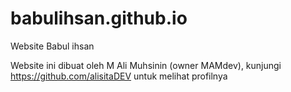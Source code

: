 # babulihsan.github.io
Website Babul ihsan

Website ini dibuat oleh M Ali Muhsinin (owner MAMdev), kunjungi https://github.com/alisitaDEV untuk melihat profilnya
